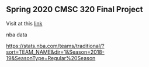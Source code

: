## Spring 2020  CMSC 320 Final Project

Visit at this [link](https://h-tu.github.io/cs320final/)

nba data

https://stats.nba.com/teams/traditional/?sort=TEAM_NAME&dir=1&Season=2018-19&SeasonType=Regular%20Season
